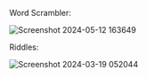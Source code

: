 Word Scrambler:





![Screenshot 2024-05-12 163649](https://github.com/Yousefali37/Prolog/assets/170263695/aa1c4178-ab21-4150-ab6e-2ac20869f1d9)


Riddles:





![Screenshot 2024-03-19 052044](https://github.com/Yousefali37/Prolog/assets/170263695/b99e674c-b8ba-4934-8abc-23f218928f02)


